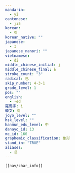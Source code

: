 ```yaml
---
mandarin:
  - yǐ
cantonese:
  - ji5
korean:
  - 이
korean_native: ""
japanese:
  - I
japanese_nanori: ""
vietnamese:
  - dĩ
middle_chinese_initial: j
middle_chinese_final: ɨ
stroke_count: "3"
radical: 已
skip_number: 4-3-1
grade_level: 1
pos: ""
english:
  - -ed
羅馬字: i
韓文: 이
joyo_level: ""
hsk_level: ""
hanmun_edu_level: 中
danayo_id: 13
mc_id: 160
graphemic_classification: 象形
stand_in: "TRUE"
aliases:
  - 㠯
---
```

```meta-bind-embed
[[nav/char_info]]
```
